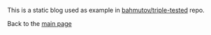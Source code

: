 This is a static blog used as example in [bahmutov/triple-tested](https://github.com/bahmutov/triple-tested) repo.

Back to the [main page](/)
